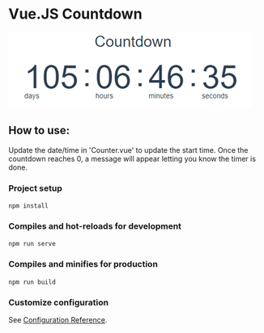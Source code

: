 # Vue.JS Countdown

![Countdown](https://raw.githubusercontent.com/devkolliari/vue.js/master/vue-countdown/countdown.png)
 
## How to use:

Update the date/time in 'Counter.vue' to update the start time. Once the countdown reaches 0, a message will appear letting you know the timer is done.

### Project setup
```
npm install
```

### Compiles and hot-reloads for development
```
npm run serve
```

### Compiles and minifies for production
```
npm run build
```

### Customize configuration
See [Configuration Reference](https://cli.vuejs.org/config/).
